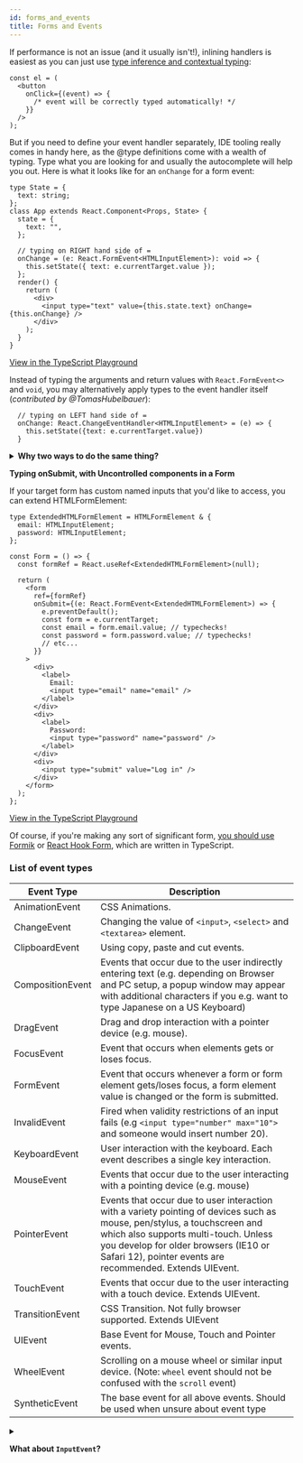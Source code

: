```yaml
---
id: forms_and_events
title: Forms and Events
---
```


If performance is not an issue (and it usually isn't!), inlining handlers is easiest as you can just use [type inference and contextual typing](https://www.typescriptlang.org/docs/handbook/type-inference.html#contextual-typing):

```tsx
const el = (
  <button
    onClick={(event) => {
      /* event will be correctly typed automatically! */
    }}
  />
);
```

But if you need to define your event handler separately, IDE tooling really comes in handy here, as the @type definitions come with a wealth of typing. Type what you are looking for and usually the autocomplete will help you out. Here is what it looks like for an `onChange` for a form event:

```tsx
type State = {
  text: string;
};
class App extends React.Component<Props, State> {
  state = {
    text: "",
  };

  // typing on RIGHT hand side of =
  onChange = (e: React.FormEvent<HTMLInputElement>): void => {
    this.setState({ text: e.currentTarget.value });
  };
  render() {
    return (
      <div>
        <input type="text" value={this.state.text} onChange={this.onChange} />
      </div>
    );
  }
}
```

[View in the TypeScript Playground](https://www.typescriptlang.org/play/?jsx=2#code/JYWwDg9gTgLgBAJQKYEMDG8BmUIjgcilQ3wFgAoCtAGxQGc64BBMMOJADxiQDsATRsnQwAdAGFckHrxgAeCnDgBvAL4AaBcs2KA9Drg8IcMDjB1tcblwBccOjCjAeAcwDcmlRQB8W8ovso3HAAvL6KilYwtgBE0R7ulH5wepYAnmBOznAQPIgAkgDiABIAKnAAFij8dsB8SNmYIZo5YpUu9aEAFEi2QhgiAGLQIACiAG4ysqUAsgAyeTxgAK4wI9RIIDJeAJS2YxC1IT5KFjDlwHQidEgwAMowgUidSpacUewiaEtQRDwwJSgoM4biIxihqEt6iptglFCpYXBfnUoJ1tmFwkQYN9cp0LIpZHxgGMvHjwrInMt4DB0khgtFItE4GCIbSlGcLlcHtwRJEVNkeK0qsDgmzzpcWm1gXydCSkuE4LIdITiRYYR4KCogA)

Instead of typing the arguments and return values with `React.FormEvent<>` and `void`, you may alternatively apply types to the event handler itself (_contributed by @TomasHubelbauer_):

```tsx
  // typing on LEFT hand side of =
  onChange: React.ChangeEventHandler<HTMLInputElement> = (e) => {
    this.setState({text: e.currentTarget.value})
  }
```

<details>

<summary><b>Why two ways to do the same thing?</b></summary>

The first method uses an inferred method signature `(e: React.FormEvent<HTMLInputElement>): void` and the second method enforces a type of the delegate provided by `@types/react`. So `React.ChangeEventHandler<>` is simply a "blessed" typing by `@types/react`, whereas you can think of the inferred method as more... _artisanally hand-rolled_. Either way it's a good pattern to know. [See our Github PR for more](https://github.com/typescript-cheatsheets/react-typescript-cheatsheet/pull/24).

</details>

**Typing onSubmit, with Uncontrolled components in a Form**

If your target form has custom named inputs that you'd like to access, you can extend HTMLFormElement:

```tsx
type ExtendedHTMLFormElement = HTMLFormElement & {
  email: HTMLInputElement;
  password: HTMLInputElement;
};

const Form = () => {
  const formRef = React.useRef<ExtendedHTMLFormElement>(null);

  return (
    <form
      ref={formRef}
      onSubmit={(e: React.FormEvent<ExtendedHTMLFormElement>) => {
        e.preventDefault();
        const form = e.currentTarget;
        const email = form.email.value; // typechecks!
        const password = form.password.value; // typechecks!
        // etc...
      }}
    >
      <div>
        <label>
          Email:
          <input type="email" name="email" />
        </label>
      </div>
      <div>
        <label>
          Password:
          <input type="password" name="password" />
        </label>
      </div>
      <div>
        <input type="submit" value="Log in" />
      </div>
    </form>
  );
};
```

[View in the TypeScript Playground](https://www.typescriptlang.org/play?#code/JYWwDg9gTgLgBAJQKYEMDG8BmUIjgcilQ3wFgAoCmATzCTgFEAPGJAOwBMkOAJAFQCyAGQBi0EAwA2SEO3gBeOP2FioE6bLbwAZHADeFOHBkpgkgFxLBQgJJswAVxhSZcw3DAoAzl4Du0DktlW3snF00YCgBfCgo0CDYveFU8RQAKAEo4eQA+fXd4xKxxZExsxGIYADoHLyRSgB5mVk5uYJTwuRy0tgdJSQzY8iMiGAcoNjg09yMGzHEZozgiTHk9ebVSmOGlowSAZQcAIxBgGDW0pEtkdGqOgDc5JpZ2Ll5rDo0urNz8nd2jEgqmAiI8tAARJCYFB9GCZRa7QpJOAbVLGKpocZELR8FBQADmSEi-wBSPgJjM5VRVQpkiq9xQkgc9AA9Cy4DQ6GgABZINAAay8AEIEUsyR5vH4AlTxMDJf4oBx6YzmXA2RzaHzeQLhaKjOqiWgqsbRVFtrscqKGhxgPdLSTdg1JCgjkhJPaAQCGCBTBY9UsGsBQvBOUh5Phafg4GwULJw5G1R7PXAGizna73VaWTa7Vac0nPU6XW6C8mAArygLmf2zIOOEOa8OeHwKjhRmNx-DNqWKqMs0uOtPFzMOlPZ20DlP5-2B4MaujhrzHU4wKMMplh-BCCD4uBBvuT1PTkmp1FJwbkKJAA)

Of course, if you're making any sort of significant form, [you should use Formik](https://jaredpalmer.com/formik) or [React Hook Form](https://react-hook-form.com/), which are written in TypeScript.

### List of event types

| Event Type       | Description                                                                                                                                                                                                                                                            |
| ---------------- | ---------------------------------------------------------------------------------------------------------------------------------------------------------------------------------------------------------------------------------------------------------------------- |
| AnimationEvent   | CSS Animations.                                                                                                                                                                                                                                                        |
| ChangeEvent      | Changing the value of `<input>`, `<select>` and `<textarea>` element.                                                                                                                                                                                                  |
| ClipboardEvent   | Using copy, paste and cut events.                                                                                                                                                                                                                                      |
| CompositionEvent | Events that occur due to the user indirectly entering text (e.g. depending on Browser and PC setup, a popup window may appear with additional characters if you e.g. want to type Japanese on a US Keyboard)                                                           |
| DragEvent        | Drag and drop interaction with a pointer device (e.g. mouse).                                                                                                                                                                                                          |
| FocusEvent       | Event that occurs when elements gets or loses focus.                                                                                                                                                                                                                   |
| FormEvent        | Event that occurs whenever a form or form element gets/loses focus, a form element value is changed or the form is submitted.                                                                                                                                          |
| InvalidEvent     | Fired when validity restrictions of an input fails (e.g `<input type="number" max="10">` and someone would insert number 20).                                                                                                                                          |
| KeyboardEvent    | User interaction with the keyboard. Each event describes a single key interaction.                                                                                                                                                                                     |
| MouseEvent       | Events that occur due to the user interacting with a pointing device (e.g. mouse)                                                                                                                                                                                      |
| PointerEvent     | Events that occur due to user interaction with a variety pointing of devices such as mouse, pen/stylus, a touchscreen and which also supports multi-touch. Unless you develop for older browsers (IE10 or Safari 12), pointer events are recommended. Extends UIEvent. |
| TouchEvent       | Events that occur due to the user interacting with a touch device. Extends UIEvent.                                                                                                                                                                                    |
| TransitionEvent  | CSS Transition. Not fully browser supported. Extends UIEvent                                                                                                                                                                                                           |
| UIEvent          | Base Event for Mouse, Touch and Pointer events.                                                                                                                                                                                                                        |
| WheelEvent       | Scrolling on a mouse wheel or similar input device. (Note: `wheel` event should not be confused with the `scroll` event)                                                                                                                                               |
| SyntheticEvent   | The base event for all above events. Should be used when unsure about event type                                                                                                                                                                                       |

<details>
<summary>

**What about `InputEvent`?**

</summary>

You've probably noticed that there is no `InputEvent`. This is because it is not supported by Typescript as the event itself has no fully browser support and may behave differently in different browsers. You can use `KeyboardEvent` instead.

Sources:

- https://github.com/microsoft/TypeScript/issues/29441
- https://developer.mozilla.org/en-US/docs/Web/API/InputEvent
- https://developer.mozilla.org/en-US/docs/Web/API/HTMLElement/input_event

</details>
